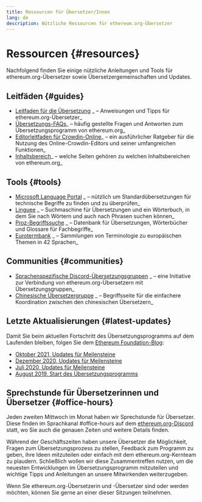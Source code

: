 ```yaml
---
title: Ressourcen für Übersetzer/Innen
lang: de
description: Nützliche Ressourcen für ethereum.org-Übersetzer
---
```


# Ressourcen {#resources}

Nachfolgend finden Sie einige nützliche Anleitungen und Tools für ethereum.org-Übersetzer sowie Übersetzergemeinschaften und Updates.

## Leitfäden {#guides}

- [Leitfaden für die Übersetzung](/contributing/translation-program/translators-guide/) _ – Anweisungen und Tipps für ethereum.org-Übersetzer_
- [Übersetzungs-FAQs](/contributing/translation-program/faq/)_ – häufig gestellte Fragen und Antworten zum Übersetzungsprogramm von ethereum.org_
- [Editorleitfaden für Crowdin-Online](https://support.crowdin.com/online-editor/)_ – ein ausführlicher Ratgeber für die Nutzung des Online-Crowdin-Editors und seiner umfangreichen Funktionen_
- [Inhaltsbereich](/contributing/translation-program/content-buckets/)_ – welche Seiten gehören zu welchen Inhaltsbereichen von ethereum.org_

## Tools {#tools}

- [Microsoft Language Portal](https://www.microsoft.com/en-us/language) _ – nützlich um Standardübersetzungen für technische Begriffe zu finden und zu überprüfen_
- [Linguee](https://www.linguee.com/) _ – Suchmaschine für Übersetzungen und ein Wörterbuch, in dem Sie nach Wörtern und auch nach Phrasen suchen können_
- [Proz-Begriffssuche](https://www.proz.com/search/) _ – Datenbank für Übersetzungen, Wörterbücher und Glossare für Fachbegriffe_
- [Eurotermbank](https://www.eurotermbank.com/) _ – Sammlungen von Terminologie zu europäischen Themen in 42 Sprachen_

## Communities {#communities}

- [Sprachenspezifische Discord-Übersetzungsgruppen](https://discord.gg/ethereum-org) _ – eine Initiative zur Verbindung von ethereum.org-Übersetzern mit Übersetzungsgruppen_
- [Chinesische Übersetzergruppe](https://www.notion.so/Ethereum-org-05375fe0a94c4214acaf90f42ba40171) _ – Begriffsseite für die einfachere Koordination zwischen den chinesischen Übersetzern_

## Letzte Aktualisierungen {#latest-updates}

Damit Sie beim aktuellen Fortschritt des Übersetzungsprogramms auf dem Laufenden bleiben, folgen Sie dem [Ethereum Foundation-Blog](https://blog.ethereum.org/):

- [Oktober 2021, Updates für Meilensteine](https://blog.ethereum.org/2021/10/04/translation-program-update/)
- [Dezember 2020, Updates für Meilensteine](https://blog.ethereum.org/2020/12/21/translation-program-milestones-updates-20/)
- [Juli 2020, Updates für Meilensteine](https://blog.ethereum.org/2020/07/29/ethdotorg-translation-milestone/)
- [August 2019, Start des Übersetzungsprogramms](https://blog.ethereum.org/2019/08/20/translating-ethereum-for-our-global-community/)

## Sprechstunde für Übersetzerinnen und Übersetzer {#office-hours}

Jeden zweiten Mittwoch im Monat haben wir Sprechstunde für Übersetzer. Diese finden im Sprachkanal #office-hours auf dem [ethereum.org-Discord](https://discord.gg/ethereum-org) statt, wo Sie auch die genauen Zeiten und weitere Details finden.

Während der Geschäftszeiten haben unsere Übersetzer die Möglichkeit, Fragen zum Übersetzungsprozess zu stellen, Feedback zum Programm zu geben, ihre Ideen mitzuteilen oder einfach mit dem ethereum.org-Kernteam zu plaudern. Schließlich wollen wir diese Zusammentreffen nutzen, um die neuesten Entwicklungen im Übersetzungsprogramm mitzuteilen und wichtige Tipps und Anleitungen an unsere Mitwirkenden weiterzugeben.

Wenn Sie ethereum.org-Übersetzerin und -Übersetzer sind oder werden möchten, können Sie gerne an einer dieser Sitzungen teilnehmen.
